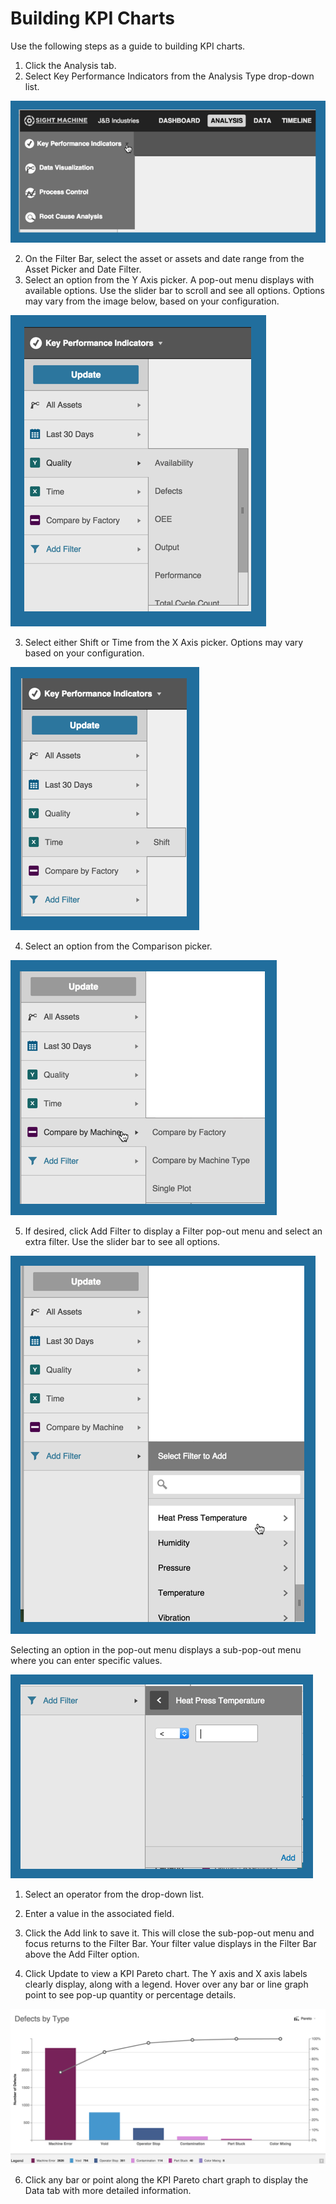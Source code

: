 # Building KPI Charts

 Use the following steps as a guide to building KPI charts.
 
 1. Click the Analysis tab.
 2. Select Key Performance Indicators from the Analysis Type drop-down list.

![](analysisTabChartOptions.png)

 2. On the Filter Bar, select the asset or assets and date range from the Asset Picker and Date Filter.
 3. Select an option from the Y Axis picker. A pop-out menu displays with available options. Use the slider bar to scroll and see all options. Options may vary from the image below, based on your configuration.
 
 ![](analysisTabYAxis.png)
 
 3. Select either Shift or Time from the X Axis picker. Options may vary based on your configuration.
 
 ![](analysisTabXAxis.png)
 
 4. Select an option from the Comparison picker.
  
![](analysisTabComparisonPicker.png) 
 
 5. If desired, click Add Filter to display a Filter pop-out menu and select an extra filter. Use the slider bar to see all options.

![](analysisTabFiltera.png)

Selecting an option in the pop-out menu displays a sub-pop-out menu where you can enter specific values.

![](analysisTabFilterb.png)
   1. Select an operator from the drop-down list.
   2. Enter a value in the associated field.
   3. Click the Add link to save it. This will close the sub-pop-out menu and focus returns to the Filter Bar. Your filter value displays in the Filter Bar above the Add Filter option.

 5. Click Update to view a KPI Pareto chart. The Y axis and X axis labels clearly display, along with a legend. Hover over any bar or line graph point to see pop-up quantity or percentage details.

![](analysisTabResultsE.png)

 6. Click any bar or point along the KPI Pareto chart graph to display the Data tab with more detailed information.